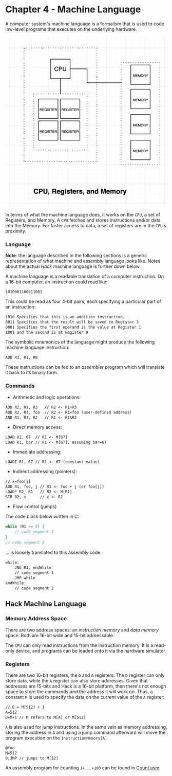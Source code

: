 # Chapter 4 - Machine Language

A computer system's machine language is a formalism that is used to code low-level programs that executes on the
underlying hardware.

![](./img/cpu-reg-mem.png)

In terms of what the machine language does, it works on the `CPU`, a set of Registers, and Memory. A `CPU` fetches and
stores instructions and/or data into the Memory. For faster access to data, a set of registers are in the `CPU`'s
proximity.

### Language

**Note**: the language described in the following sections is a generic representation of what machine and assembly language looks like. Notes about the actual _Hack_ machine language is further down below.

A machine language is a readable translation of a computer instruction. On a 16-bit computer, an instruction could read
like:

```
1010001100011001
```

This could be read as four 4-bit pairs, each specifying a particular part of an instruction:

```
1010 Specifies that this is an addition instruction.
0011 Specifies that the result will be saved to Register 3
0001 Specifies the first operand is the value at Register 1
1001 and the second is at Register 9
```

The symbolic mnemonics of the language might produce the following machine language instruction:

```
ADD R3, R1, R9
```

These instructions can be fed to an _assembler_ program which will translate it back to its binary form.

### Commands

- Arithmetic and logic operations:

```
ADD R2, R1, R3   // R2 <- R1+R3
ADD R2, R1, foo  // R2 <- R1+foo (user-defined address)
AND R1, R1, R2   // R1 <- R1&R2
```

- Direct memory access:

```
LOAD R1, 67  // R1 <- M[67]
LOAD R1, bar // R1 <- M[67], assuming bar=67
```

- Immediate addressing:

```
LOADI R1, 67 // R1 <- 67 (constant value)
```

- Indirect addressing (pointers):

``` 
// x=foo[j]
ADD R1, foo, j // R1 <- foo + j (or foo[j])
LOAD* R2, R1   // R2 <- M[R1]
STR R2, x      // x <- R2
```

- Flow control (jumps)

The code block below written in C:

```c
while (R1 >= 0) {
    // code segment 1
}
// code segment 2
```

... is loosely translated to this assembly code:

```
while:
    JNG R1, endWhile
    // code segment 1
    JMP while
endWhile:
    // code segment 2
```

## Hack Machine Language

### Memory Address Space

There are two address spaces: an _instruction memory_ and _data memory_ space. Both are 16-bit wide and 15-bit
addressable.

The `CPU` can only read instructions from the instruction memory. It is a read-only device, and programs can be loaded
onto it via the hardware simulator.

### Registers

There are two 16-bit registers, the `D` and `A` registers. The `D` register can only store data, while the `A` register
can also store addresses. Given that addresses are 15-bits and Hack is a 16-bit platform, then there's not enough space
to store the commands _and_ the address it will work on. Thus, a constant `M` is used to specify the data on the current
value of the `A` register:

```
// D = M[512] + 1
A=512
D=M+1 // M refers to M[A] or M[512]
```

`A` is also used for jump instructions. In the same vein as memory addressing, storing the address in `A` and using a
jump command afterward will move the program execution on the `InstructionMemory[A]`

``` 
@foo
M=512
0;JMP // jumps to M[12]
```

An assembly program for counting `1+...+100` can be found in [Count.asm](./Count.asm).
